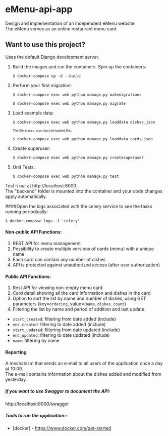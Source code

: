 # eMenu-api-app

Design and implementation of an independent eMenu website. \
The eMenu serves as an online restaurant menu card.

## Want to use this project?
Uses the default Django development server.

  1. Build the images and run the containers. Spin up the containers:
  
        ```
        $ docker-compose up -d --build
        ```
  2. Perform your first migration:
        ```
        $ docker-compose exec web python manage.py makemigrations
        ```
        ```
        $ docker-compose exec web python manage.py migrate
        ```
  3. Load example data:
        ```
        $ docker-compose exec web python manage.py loaddata dishes.json
        ```
     <sub><sup>The file `dishes.json` must be loaded first.</sup></sub>
        ```
        $ docker-compose exec web python manage.py loaddata cards.json
        ```
  4. Create superuser:
        ```
        $ docker-compose exec web python manage.py createsuperuser
        ```
  5. Unit Tests:
        ```
        $ docker-compose exec web python manage.py test
        ```
     
Test it out at http://localhost:8000. \
The "backend" folder is mounted into the container and your code changes apply automatically.

####Open the logs associated with the celery service to see the tasks running periodically:

```
$ docker-compose logs -f 'celery'
```

#### Non-public API Functions:
1. REST API for menu management
2. Possibility to create multiple versions of cards (menu) with a unique name
3. Each card can contain any number of dishes
4. API is protected against unauthorized access (after user authorization)

#### Public API Functions:
1. Rest API for viewing non-empty menu card
2. Card detail showing all the card information and dishes in the card
3. Option to sort the list by name and number of dishes, using GET parameters (key=`ordering`, value=(`name`, `dishes_count`)
4. Filtering the list by name and period of addition and last update
  - `start_created`: filtering from date added (include)
  - `end_created`: filtering to date added (include)
  - `start_updated`: filtering from date updated (include)
  - `end_updated`: filtering to date updated (include)
  - `name`: filtering by name



#### Reporting
A mechanism that sends an e-mail to all users of the application once a day at 10:00. \
The e-mail contains information about the dishes added and modified from yesterday.

##### If you want to use Swagger to document the API:
http://localhost:8000/swagger

##### Tools to run the application::
* [docker] - https://www.docker.com/get-started